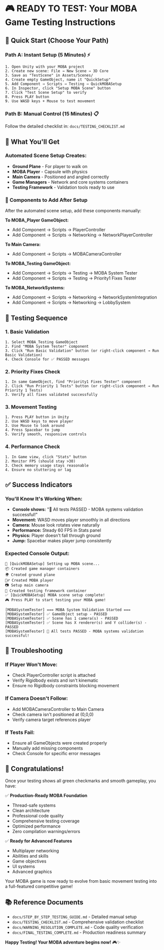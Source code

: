 # 🎮 READY TO TEST: Your MOBA Game Testing Instructions

## 🚀 Quick Start (Choose Your Path)

### Path A: Instant Setup (5 Minutes) ⚡
```
1. Open Unity with your MOBA project
2. Create new scene: File → New Scene → 3D Core
3. Save as "TestScene" in Assets/Scenes/
4. Create empty GameObject, name it "QuickSetup"
5. Add Component → Scripts → Testing → QuickMOBASetup
6. In Inspector, click "Setup MOBA Scene" button
7. Click "Test Scene Setup" to verify
8. Press PLAY button
9. Use WASD keys + Mouse to test movement
```

### Path B: Manual Control (15 Minutes) 📋
Follow the detailed checklist in: `docs/TESTING_CHECKLIST.md`

## 🎯 What You'll Get

### Automated Scene Setup Creates:
- **Ground Plane** - For player to walk on
- **MOBA Player** - Capsule with physics
- **Main Camera** - Positioned and angled correctly  
- **Game Managers** - Network and core systems containers
- **Testing Framework** - Validation tools ready to use

### 🔧 **Components to Add After Setup**
After the automated scene setup, add these components manually:

**To MOBA_Player GameObject:**
- Add Component → Scripts → PlayerController
- Add Component → Scripts → Networking → NetworkPlayerController

**To Main Camera:**
- Add Component → Scripts → MOBACameraController

**To MOBA_Testing GameObject:**
- Add Component → Scripts → Testing → MOBA System Tester  
- Add Component → Scripts → Testing → Priority1 Fixes Tester

**To MOBA_NetworkSystems:**
- Add Component → Scripts → Networking → NetworkSystemIntegration
- Add Component → Scripts → Networking → LobbySystem

## 🧪 Testing Sequence

### 1. Basic Validation
```
1. Select MOBA_Testing GameObject
2. Find "MOBA System Tester" component
3. Click "Run Basic Validation" button (or right-click component → Run Basic Validation)
4. Check Console for ✅ PASSED messages
```

### 2. Priority Fixes Check
```
1. In same GameObject, find "Priority1 Fixes Tester" component
2. Click "Run Priority 1 Tests" button (or right-click component → Run Priority 1 Tests)
3. Verify all fixes validated successfully
```

### 3. Movement Testing
```
1. Press PLAY button in Unity
2. Use WASD keys to move player
3. Use Mouse to look around
4. Press Spacebar to jump
5. Verify smooth, responsive controls
```

### 4. Performance Check
```
1. In Game view, click "Stats" button
2. Monitor FPS (should stay >30)
3. Check memory usage stays reasonable
4. Ensure no stuttering or lag
```

## ✅ Success Indicators

### You'll Know It's Working When:
- **Console shows:** "🎉 All tests PASSED - MOBA systems validation successful!"
- **Movement:** WASD moves player smoothly in all directions
- **Camera:** Mouse look rotates view naturally
- **Performance:** Steady 60 FPS in Stats panel
- **Physics:** Player doesn't fall through ground
- **Jump:** Spacebar makes player jump consistently

### Expected Console Output:
```
🎯 [QuickMOBASetup] Setting up MOBA scene...
📦 Created game manager containers
🌍 Created ground plane
🏃‍♂️ Created MOBA player
📷 Setup main camera
🧪 Created testing framework container
✅ [QuickMOBASetup] MOBA scene setup complete!
🎮 Press PLAY to start testing your MOBA game!

[MOBASystemTester] === MOBA System Validation Started ===
[MOBASystemTester] ✅ GameObject setup - PASSED
[MOBASystemTester] ✅ Scene has 1 camera(s) - PASSED
[MOBASystemTester] ✅ Scene has X renderer(s) and Y collider(s) - PASSED
[MOBASystemTester] 🎉 All tests PASSED - MOBA systems validation successful!
```

## 🔧 Troubleshooting

### If Player Won't Move:
- Check PlayerController script is attached
- Verify Rigidbody exists and isn't kinematic
- Ensure no Rigidbody constraints blocking movement

### If Camera Doesn't Follow:
- Add MOBACameraController to Main Camera
- Check camera isn't positioned at (0,0,0)
- Verify camera target references player

### If Tests Fail:
- Ensure all GameObjects were created properly
- Manually add missing components
- Check Console for specific error messages

## 🎊 Congratulations!

Once your testing shows all green checkmarks and smooth gameplay, you have:

✅ **Production-Ready MOBA Foundation**
- Thread-safe systems
- Clean architecture
- Professional code quality
- Comprehensive testing coverage
- Optimized performance
- Zero compilation warnings/errors

✅ **Ready for Advanced Features**
- Multiplayer networking
- Abilities and skills
- Game objectives
- UI systems
- Advanced graphics

Your MOBA game is now ready to evolve from basic movement testing into a full-featured competitive game!

## 📚 Reference Documents
- `docs/STEP_BY_STEP_TESTING_GUIDE.md` - Detailed manual setup
- `docs/TESTING_CHECKLIST.md` - Comprehensive validation checklist
- `docs/WARNING_RESOLUTION_COMPLETE.md` - Code quality verification
- `docs/FINAL_TESTING_COMPLETE.md` - Production readiness summary

**Happy Testing! Your MOBA adventure begins now!** 🎮✨
